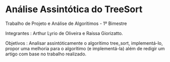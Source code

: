 Análise Assintótica do TreeSort
==============

Trabalho de Projeto e Análise de Algorítimos - 1º Bimestre

Integrantes : 
Arthur Lyrio de Oliveira e Raíssa Giorizatto.

Objetivos : 
Analisar assintóticamente o algorítimo tree_sort, implementá-lo, propor uma melhoria para o algorítimo (e implementá-la) além de redigir um artigo com base no trabalho realizado.
